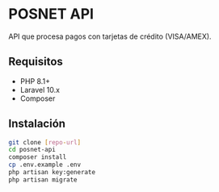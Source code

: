 # POSNET API

API que procesa pagos con tarjetas de crédito (VISA/AMEX).

## Requisitos

- PHP 8.1+
- Laravel 10.x
- Composer

## Instalación

```bash
git clone [repo-url]
cd posnet-api
composer install
cp .env.example .env
php artisan key:generate
php artisan migrate
